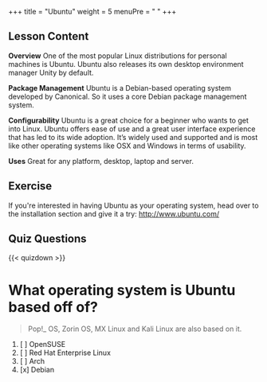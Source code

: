 +++
title = "Ubuntu"
weight = 5
menuPre = "<i class='fl-ubuntu'></i> "
+++

## Lesson Content

**Overview**
One of the most popular Linux distributions for personal machines is Ubuntu. Ubuntu also releases its own desktop environment manager Unity by default. 

**Package Management**
Ubuntu is a Debian-based operating system developed by Canonical. So it uses a core Debian package management system.

**Configurability**
Ubuntu is a great choice for a beginner who wants to get into Linux. Ubuntu offers ease of use and a great user interface experience that has led to its wide adoption. It’s widely used and supported and is most like other operating systems like OSX and Windows in terms of usability.

**Uses**
Great for any platform, desktop, laptop and server.

## Exercise

If you're interested in having Ubuntu as your operating system, head over to the installation section and give it a try:  http://www.ubuntu.com/

## Quiz Questions

{{< quizdown >}}

# What operating system is Ubuntu based off of?

> Pop!_ OS, Zorin OS, MX Linux and Kali Linux are also based on it.

1. [ ] OpenSUSE
1. [ ] Red Hat Enterprise Linux 
1. [ ] Arch
1. [x] Debian